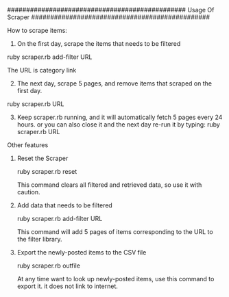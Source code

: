 ###############################################
Usage Of Scraper
###############################################


How to scrape items:
1. On the first day, scrape the items that needs to be filtered

 ruby scraper.rb add-filter URL

   The URL is category link

2. The next day, scrape 5 pages, and remove items that scraped on the first day.

 ruby scraper.rb URL

3. Keep scraper.rb running, and it will automatically fetch 5 pages every 24 hours.
   or you can also close it and the next day re-run it by typing: ruby scraper.rb URL


Other features
1. Reset the Scraper

   ruby scraper.rb reset

   This command clears all filtered and retrieved data, so use it with caution.

2. Add data that needs to be filtered

   ruby scraper.rb add-filter URL

   This command will add 5 pages of items corresponding to the URL to the filter library.

3. Export the newly-posted items to the CSV file

   ruby scraper.rb outfile

   At any time want to look up newly-posted items, use this command to export it. it does not link to internet.

